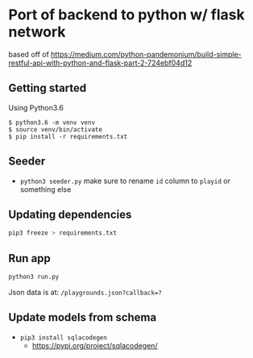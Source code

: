 # Port of backend to python w/ flask network

based off of https://medium.com/python-pandemonium/build-simple-restful-api-with-python-and-flask-part-2-724ebf04d12

## Getting started

Using Python3.6

```
$ python3.6 -m venv venv
$ source venv/bin/activate
$ pip install -r requirements.txt
```

## Seeder

* `python3 seeder.py` make sure to rename `id` column to `playid` or something else

## Updating dependencies

```bash
pip3 freeze > requirements.txt
```

## Run app

```bash
python3 run.py
```

Json data is at: `/playgrounds.json?callback=?`

## Update models from schema

* `pip3 install sqlacodegen`
  * https://pypi.org/project/sqlacodegen/
